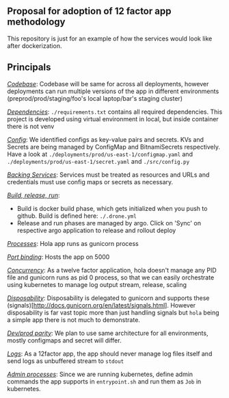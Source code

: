 Proposal for adoption of 12 factor app methodology
--------------------------------------------------

This repository is just for an example of how the services would look like after dockerization.


Principals
----------

[*Codebase*](https://12factor.net/codebase): Codebase will be same for across all deployments,
however deployments can run multiple versions of the app in different environments (preprod/prod/staging/foo's local laptop/bar's staging cluster)

[*Dependencies*](https://12factor.net/dependencies): `./requirements.txt` contains all required
dependencies. This project is developed using virtual environment in local, but inside container
there is not venv

[*Config*](https://12factor.net/config): We identified configs as key-value pairs and secrets. KVs
and Secrets are being managed by ConfigMap and BitnamiSecrets respectively. Have a look at `./deployments/prod/us-east-1/configmap.yaml` and `./deployments/prod/us-east-1/secret.yaml` and `./src/config.py`

[*Backing Services*](https://12factor.net/backing-services): Services must be treated as resources
and URLs and credentials must use config maps or secrets as necessary.

[*Build, release, run*](https://12factor.net/build-release-run):
  - Build is docker build phase, which
gets initialized when you push to github. Build is defined here: `./.drone.yml`
  - Release and run phases are managed by argo. Click on 'Sync' on respective argo application to
    release and rollout deploy

[*Processes*](https://12factor.net/processes): Hola app runs as gunicorn process

[*Port binding*](https://12factor.net/port-binding): Hosts the app on 5000

[*Concurrency*](https://12factor.net/concurrency): As a twelve factor application, hola doesn't
manage any PID file and gunicorn runs as pid 0 process, so that we can easily orchestrate using
kubernetes to manage log output stream, release, scaling

[*Disposability*](https://12factor.net/disposability): Disposability is
delegated to gunicorn and supports these (signals)[http://docs.gunicorn.org/en/latest/signals.html].
However disposability is far vast topic more than just handling signals but `hola` being a simple
app there is not much to demonstrate.

[*Dev/prod parity*](https://12factor.net/dev-prod-parity): We plan to use same architecture for all
environments, mostly configmaps and secret will differ.

[*Logs*](https://12factor.net/logs): As a 12factor app, the app should never manage log files
itself and send logs as unbuffered stream to `stdout`

[*Admin processes*](https://12factor.net/admin-processes): Since we are running kubernetes, define
admin commands the app supports in `entrypoint.sh` and run them as `Job` in kubernetes.

